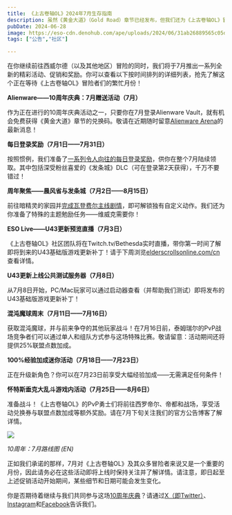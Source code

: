 ```yaml
---
title: 《上古卷轴OL》2024年7月生存指南
description: 虽然《黄金大道》（Gold Road）章节已经发布，但我们还为《上古卷轴OL》冒险者们准备了更多趣味十足的活动。查看将于2024年7月在游戏中上线的（几乎）所有内容！ 
pubDate: 2024-06-28
image: https://eso-cdn.denohub.com/ape/uploads/2024/06/31ab26889565c05da5022cf3cadc271e.jpg
tags: ["公告","社区"]

---
```


在你继续前往西威尔德（以及其他地区）冒险的同时，我们将于7月推出一系列全新的精彩活动、促销和奖励。你可以查看以下按时间排列的详细列表，抢先了解这个正在等待《上古卷轴OL》冒险者们的繁忙月份！

**Alienware——10周年庆典：7月赠送活动（7月）**

作为正在进行的10周年庆典活动之一，只要你在7月登录Alienware
Vault，就有机会免费获得《黄金大道》章节的兑换码。敬请在近期随时留意[Alienware Arena](https://www.alienwarearena.com/)的最新消息！

**每日登录奖励（7月1日——7月31日）**

按照惯例，我们准备了[一系列令人向往的每日登录奖励](/news/post/66323)，供你在整个7月陆续领取。其中包括深受粉丝喜爱的《发条城》DLC（可在登录第2天获得），千万不要错过！

**周年聚焦——晨风省与发条城（7月2日——8月15日）**

前往暗精灵的家园并[完成瓦登费尔主线剧情](/news/post/66277)，即可解锁独有自定义动作。我们还为你准备了特殊的主题勉励任务——维威克需要你！

**ESO Live——U43更新预览直播（7月3日）**

《上古卷轴OL》社区团队将在Twitch.tv/Bethesda实时直播，带你第一时间了解即将到来的U43基础版游戏更新补丁！请于下周浏览[elderscrollsonline.com/cn](https://www.elderscrollsonline.com/cn)查看详情。

**U43更新上线公共测试服务器（7月8日）**

从7月8日开始，PC/Mac玩家可以通过启动器查看（并帮助我们测试）即将发布的U43基础版游戏更新补丁！

**混沌魔球周末（7月11日——7月16日）**

获取混沌魔球，并与前来争夺的其他玩家战斗！在7月16日前，泰姆瑞尔的PvP战场竞争者们可以通过单人和组队方式参与这场特殊比赛。敬请留意：活动期间还将提供25%联盟点数加成。

**100%经验加成迷你活动（7月18日——7月23日）**

正在升级新角色？你可以在7月23日前享受大幅经验加成——无需满足任何条件！

**怀特斯垂克大乱斗游戏内活动（7月25日——8月6日）**

准备战斗！《上古卷轴OL》的PvP勇士们将前往西罗帝尔、帝都和战场，享受活动兑换券与联盟点数加成等额外奖励。请在7月下旬关注我们的官方公告博客了解详情。

![](https://eso-cdn.denohub.com/ape/uploads/2024/06/7d1045324533a431a569b95e2432fef0.jpg)

<p class="text-gray-500 text-sm text-center"><i>10周年：7月路线图 (EN)</i></p>

正如我们承诺的那样，7月对《上古卷轴OL》及其众多冒险者来说又是一个重要的月份，因此请务必在这些活动即将上线时保持关注并了解详情。请注意，即日起至上述促销活动开始期间，某些细节和日期可能会发生变化。

你是否期待着继续与我们共同参与这场[10周年庆典](https://www.elderscrollsonline.com/cn/anniversary)？请通过[X（即Twitter）](https://twitter.com/TESOnline)、[Instagram](https://www.instagram.com/elderscrollsonline/)和[Facebook](https://www.facebook.com/elderscrollsonline)告诉我们。 
